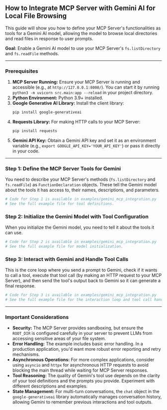## How to Integrate MCP Server with Gemini AI for Local File Browsing

This guide will show you how to define your MCP Server's functionalities as tools for a Gemini AI model, allowing the model to browse local directories and read files in response to user prompts.

**Goal:** Enable a Gemini AI model to use your MCP Server's `fs.listDirectory` and `fs.readFile` methods.

---

### Prerequisites

1.  **MCP Server Running:** Ensure your MCP Server is running and accessible (e.g., at `http://127.0.0.1:8000/`). You can start it by running `python3 -m uvicorn src.main:app --reload` in your project directory.
2.  **Python Environment:** Python 3.9+ installed.
3.  **Google Generative AI Library:** Install the client library:
    ```bash
    pip install google-generativeai
    ```
4.  **Requests Library:** For making HTTP calls to your MCP Server:
    ```bash
    pip install requests
    ```
5.  **Gemini API Key:** Obtain a Gemini API key and set it as an environment variable (e.g., `export GOOGLE_API_KEY='YOUR_API_KEY'`) or pass it directly in your code.

---

### Step 1: Define the MCP Server Tools for Gemini

You need to describe your MCP Server's methods (`fs.listDirectory` and `fs.readFile`) as `FunctionDeclaration` objects. These tell the Gemini model about the tools it has access to, their names, descriptions, and parameters.

```python
# Code for Step 1 is available in examples/gemini_mcp_integration.py
# See the full example file for tool definitions.
```

### Step 2: Initialize the Gemini Model with Tool Configuration

When you initialize the Gemini model, you need to tell it about the tools it can use.

```python
# Code for Step 2 is available in examples/gemini_mcp_integration.py
# See the full example file for model initialization.
```

### Step 3: Interact with Gemini and Handle Tool Calls

This is the core loop where you send a prompt to Gemini, check if it wants to call a tool, execute that tool call (by making an HTTP request to your MCP Server), and then send the tool's output back to Gemini so it can generate a final response.

```python
# Code for Step 3 is available in examples/gemini_mcp_integration.py
# See the full example file for the interaction loop and tool call handling.
```

---

### Important Considerations

*   **Security:** The MCP Server provides sandboxing, but ensure the `ROOT_DIR` is configured carefully in your server to prevent LLMs from accessing sensitive areas of your file system.
*   **Error Handling:** The example includes basic error handling. In a production application, you'd want more robust error reporting and retry mechanisms.
*   **Asynchronous Operations:** For more complex applications, consider using `asyncio` and `httpx` for asynchronous HTTP requests to avoid blocking the main thread while waiting for MCP Server responses.
*   **Tool Reasoning:** The quality of Gemini's tool use depends on the clarity of your tool definitions and the prompts you provide. Experiment with different descriptions and examples.
*   **State Management:** For multi-turn conversations, the `chat` object in the `google-generativeai` library automatically manages conversation history, allowing Gemini to remember previous interactions and tool outputs.